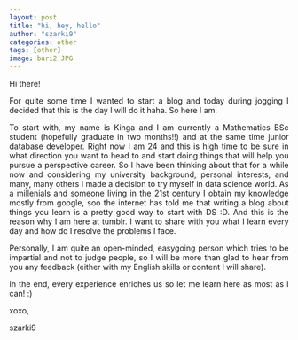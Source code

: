 ```yaml
---
layout: post
title: "hi, hey, hello"
author: "szarki9"
categories: other
tags: [other]
image: bari2.JPG
---
```


Hi there!

<p align = "justify">For quite some time I wanted to start a blog and today during jogging I decided that this is the day I will do it haha. So here I am. </p>
<p align = "justify">To start with, my name is Kinga and I am currently a Mathematics BSc student (hopefully graduate in two months!!) and at the same time junior database developer. Right now I am 24 and this is high time to be sure in what direction you want to head to and start doing things that will help you pursue a perspective career. So I have been thinking about that for a while now and considering my university background, personal interests, and many, many others I made a decision to try myself in data science world. As a millenials and someone living in the 21st century I obtain my knowledge mostly from google, soo the internet has told me that writing a blog about things you learn is a pretty good way to start with DS :D. And this is the reason why I am here at tumblr. I want to share with you what I learn every day and how do I resolve the problems I face.</p>
<p align = "justify">Personally, I am quite an open-minded, easygoing person which tries to be impartial and not to judge people, so I will be more than glad to hear from you any feedback (either with my English skills or content I will share).</p>
<p align = "justify">In the end, every experience enriches us so let me learn here as most as I can! :) </p>

<p></p>
<p>xoxo,</p>
<p>szarki9</p>
